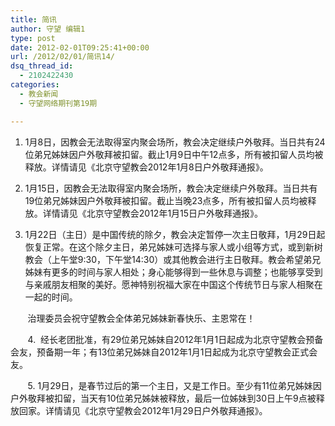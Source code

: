 ```yaml
---
title: 简讯
author: 守望 编辑1
type: post
date: 2012-02-01T09:25:41+00:00
url: /2012/02/01/简讯14/
dsq_thread_id:
  - 2102422430
categories:
  - 教会新闻
  - 守望网络期刊第19期

---
```

  1. 1月8日，因教会无法取得室内聚会场所，教会决定继续户外敬拜。当日共有24位弟兄姊妹因户外敬拜被扣留。截止1月9日中午12点多，所有被扣留人员均被释放。详情请见《北京守望教会2012年1月8日户外敬拜通报》。<!--more-->

  2. 1月15日，因教会无法取得室内聚会场所，教会决定继续户外敬拜。当日共有19位弟兄姊妹因户外敬拜被扣留。截止当晚23点多，所有被扣留人员均被释放。详情请见《北京守望教会2012年1月15日户外敬拜通报》。
  3. 1月22日（主日）是中国传统的除夕，教会决定暂停一次主日敬拜，1月29日起恢复正常。在这个除夕主日，弟兄姊妹可选择与家人或小组等方式，或到新树教会（上午堂9:30，下午堂14:30）或其他教会进行主日敬拜。教会希望弟兄姊妹有更多的时间与家人相处；身心能够得到一些休息与调整；也能够享受到与亲戚朋友相聚的美好。愿神特别祝福大家在中国这个传统节日与家人相聚在一起的时间。

       治理委员会祝守望教会全体弟兄姊妹新春快乐、主恩常在！

       4.  经长老团批准，有29位弟兄姊妹自2012年1月1日起成为北京守望教会预备会友，预备期一年；有13位弟兄姊妹自2012年1月1日起成为北京守望教会正式会友。

       5. 1月29日，是春节过后的第一个主日，又是工作日。至少有11位弟兄姊妹因户外敬拜被扣留，当天有10位弟兄姊妹被释放，最后一位姊妹到30日上午9点被释放回家。详情请见《北京守望教会2012年1月29日户外敬拜通报》。